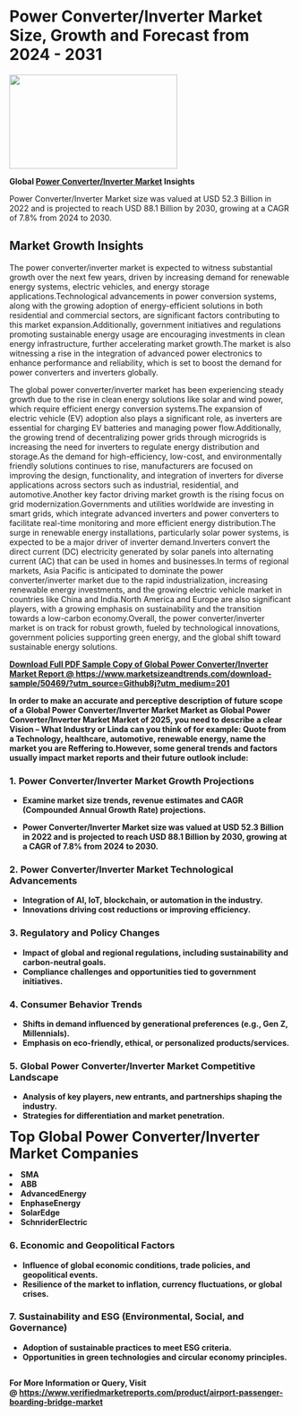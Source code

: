 <H1>Power Converter/Inverter Market Size, Growth and Forecast from 2024 - 2031</H1><img class="aligncenter size-medium wp-image-584254" src="https://thirdeyenews.in/wp-content/uploads/2024/09/Global-Market-Research-300x168.jpeg" alt="" width="300" height="168" /><p><strong>Global&nbsp;<a href="https://www.marketsizeandtrends.com/download-sample/50469/?utm_source=Github8j?utm_medium=201">Power Converter/Inverter Market</a> Insights</strong></p><p>Power Converter/Inverter Market size was valued at USD 52.3 Billion in 2022 and is projected to reach USD 88.1 Billion by 2030, growing at a CAGR of 7.8% from 2024 to 2030.</p><p><h2>Market Growth Insights</h2> <p>The power converter/inverter market is expected to witness substantial growth over the next few years, driven by increasing demand for renewable energy systems, electric vehicles, and energy storage applications.Technological advancements in power conversion systems, along with the growing adoption of energy-efficient solutions in both residential and commercial sectors, are significant factors contributing to this market expansion.Additionally, government initiatives and regulations promoting sustainable energy usage are encouraging investments in clean energy infrastructure, further accelerating market growth.The market is also witnessing a rise in the integration of advanced power electronics to enhance performance and reliability, which is set to boost the demand for power converters and inverters globally.</p> <p><strong><a href="#"></a></strong></p> <p>The global power converter/inverter market has been experiencing steady growth due to the rise in clean energy solutions like solar and wind power, which require efficient energy conversion systems.The expansion of electric vehicle (EV) adoption also plays a significant role, as inverters are essential for charging EV batteries and managing power flow.Additionally, the growing trend of decentralizing power grids through microgrids is increasing the need for inverters to regulate energy distribution and storage.As the demand for high-efficiency, low-cost, and environmentally friendly solutions continues to rise, manufacturers are focused on improving the design, functionality, and integration of inverters for diverse applications across sectors such as industrial, residential, and automotive.Another key factor driving market growth is the rising focus on grid modernization.Governments and utilities worldwide are investing in smart grids, which integrate advanced inverters and power converters to facilitate real-time monitoring and more efficient energy distribution.The surge in renewable energy installations, particularly solar power systems, is expected to be a major driver of inverter demand.Inverters convert the direct current (DC) electricity generated by solar panels into alternating current (AC) that can be used in homes and businesses.In terms of regional markets, Asia Pacific is anticipated to dominate the power converter/inverter market due to the rapid industrialization, increasing renewable energy investments, and the growing electric vehicle market in countries like China and India.North America and Europe are also significant players, with a growing emphasis on sustainability and the transition towards a low-carbon economy.Overall, the power converter/inverter market is on track for robust growth, fueled by technological innovations, government policies supporting green energy, and the global shift toward sustainable energy solutions.</p> <p><strong><a href="#"></p><p><span class=""><strong>Download Full PDF Sample Copy of Global Power Converter/Inverter Market Report</strong> @ <a href="https://www.marketsizeandtrends.com/download-sample/50469/?utm_source=Github8j?utm_medium=201" target="_blank">https://www.marketsizeandtrends.com/download-sample/50469/?utm_source=Github8j?utm_medium=201</a></span></p><p>In order to make an accurate and perceptive description of future scope of a Global&nbsp;Power Converter/Inverter Market Market as Global&nbsp;Power Converter/Inverter Market Market of 2025, you need to describe a clear Vision &ndash; What Industry or Linda can you think of for example: Quote from a Technology, healthcare, automotive, renewable energy, name the market you are Reffering to.However, some general trends and factors usually impact market reports and their future outlook include:</p><h3>1.&nbsp;<strong>Power Converter/Inverter Market Growth Projections</strong></h3><ul><li>Examine market size trends, revenue estimates and CAGR (Compounded Annual Growth Rate) projections.</li><li><p>Power Converter/Inverter Market size was valued at USD 52.3 Billion in 2022 and is projected to reach USD 88.1 Billion by 2030, growing at a CAGR of 7.8% from 2024 to 2030.</p></li></ul><h3>2.&nbsp;<strong>Power Converter/Inverter Market Technological Advancements</strong></h3><ul><li>Integration of AI, IoT, blockchain, or automation in the industry.</li><li>Innovations driving cost reductions or improving efficiency.</li></ul><h3>3.&nbsp;<strong>Regulatory and Policy Changes</strong></h3><ul><li>Impact of global and regional regulations, including sustainability and carbon-neutral goals.</li><li>Compliance challenges and opportunities tied to government initiatives.</li></ul><h3>4.&nbsp;<strong>Consumer Behavior Trends</strong></h3><ul><li>Shifts in demand influenced by generational preferences (e.g., Gen Z, Millennials).</li><li>Emphasis on eco-friendly, ethical, or personalized products/services.</li></ul><h3>5.&nbsp;<strong>Global Power Converter/Inverter Market Competitive Landscape</strong></h3><ul><li>Analysis of key players, new entrants, and partnerships shaping the industry.</li><li>Strategies for differentiation and market penetration.</li></ul><p data-pm-slice="1 1 []"><span style="color: inherit; font-family: inherit; font-size: 25px;">Top Global Power Converter/Inverter Market Companies</span></p><div class="" data-test-id=""><p><li>SMA</li><li> ABB</li><li> AdvancedEnergy</li><li> EnphaseEnergy</li><li> SolarEdge</li><li> SchnriderElectric</li></p></div><h3>6.&nbsp;<strong>Economic and Geopolitical Factors</strong></h3><ul><li>Influence of global economic conditions, trade policies, and geopolitical events.</li><li>Resilience of the market to inflation, currency fluctuations, or global crises.</li></ul><h3>7.&nbsp;<strong>Sustainability and ESG (Environmental, Social, and Governance)</strong></h3><ul><li>Adoption of sustainable practices to meet ESG criteria.</li><li>Opportunities in green technologies and circular economy principles.</li></ul><h2><strong style="font-size: 14px;">For More Information or Query, Visit @&nbsp;</strong><a style="background-color: #ffffff; font-size: 14px;" href="https://www.marketsizeandtrends.com/report/power-converter-inverter-market/" target="_blank">https://www.verifiedmarketreports.com/product/airport-passenger-boarding-bridge-market</a></h2>